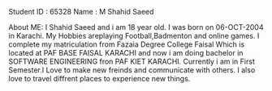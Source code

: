 Student ID : 65328
Name : M Shahid Saeed

About ME:
I Shahid Saeed and i am 18 year old. I was born on 06-OCT-2004 in Karachi. My Hobbies areplaying Football,Badmenton and online games. I complete my matriculation from Fazaia Degree College Faisal Which is located at PAF BASE FAISAL KARACHI and now i am doing bachelor in SOFTWARE ENGINEERING  fron PAF KIET KARACHI. Currently i am in First Semester.I Love to make new freinds and communicate with others. I also love to travel diffrent places to experience new things.  
